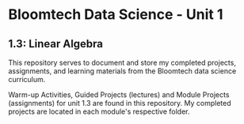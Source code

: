 # Bloomtech Data Science - Unit 1
## 1.3: Linear Algebra

This repository serves to document and store my completed projects, assignments, and learning materials from the Bloomtech data science curriculum.

Warm-up Activities, Guided Projects (lectures) and Module Projects (assignments) for unit 1.3 are found in this repository. My completed projects are located in each module's respective folder.